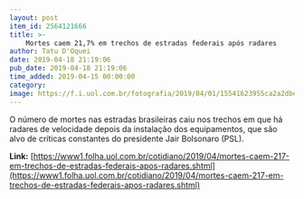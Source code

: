 ```yaml
---
layout: post
item_id: 2564121666
title: >-
    Mortes caem 21,7% em trechos de estradas federais após radares
author: Tatu D'Oquei
date: 2019-04-18 21:19:06
pub_date: 2019-04-18 21:19:06
time_added: 2019-04-15 00:00:00
category: 
image: https://f.i.uol.com.br/fotografia/2019/04/01/15541623955ca2a2dbe411c_1554162395_3x2_rt.jpg
---
```


O número de mortes nas estradas brasileiras caiu nos trechos em que há radares de velocidade depois da instalação dos equipamentos, que são alvo de críticas constantes do presidente Jair Bolsonaro (PSL).

**Link:** [https://www1.folha.uol.com.br/cotidiano/2019/04/mortes-caem-217-em-trechos-de-estradas-federais-apos-radares.shtml](https://www1.folha.uol.com.br/cotidiano/2019/04/mortes-caem-217-em-trechos-de-estradas-federais-apos-radares.shtml)

